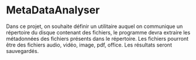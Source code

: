 # MetaDataAnalyser
Dans ce projet, on souhaite définir un utilitaire auquel on communique un répertoire du disque contenant  des fichiers, le programme devra extraire les métadonnées des fichiers présents dans le répertoire. Les  fichiers pourront être des fichiers audio, vidéo, image, pdf, office. Les résultats seront sauvegardés.
